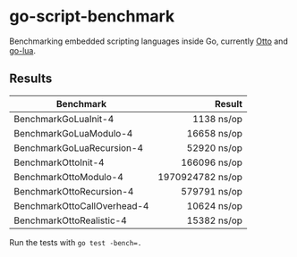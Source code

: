 # go-script-benchmark

Benchmarking embedded scripting languages inside Go, currently [Otto](https://github.com/robertkrimen/otto) and [go-lua](https://github.com/Shopify/go-lua).

## Results

|**Benchmark**|**Result**|
|--------|---------:|
|BenchmarkGoLuaInit-4|1138 ns/op|
|BenchmarkGoLuaModulo-4 |16658 ns/op|
|BenchmarkGoLuaRecursion-4|52920 ns/op|
|BenchmarkOttoInit-4|166096 ns/op|
|BenchmarkOttoModulo-4|1970924782 ns/op|
|BenchmarkOttoRecursion-4|579791 ns/op|
|BenchmarkOttoCallOverhead-4|10624 ns/op|
|BenchmarkOttoRealistic-4|15382 ns/op|

Run the tests with `go test -bench=.`
